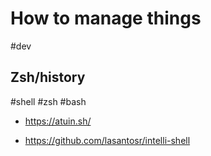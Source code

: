 # How to manage things

#dev


## Zsh/history

#shell
#zsh
#bash

* https://atuin.sh/

* https://github.com/lasantosr/intelli-shell
